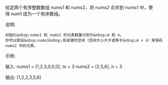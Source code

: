 给定两个有序整数数组&nbsp;nums1 和 nums2，将 nums2 合并到&nbsp;nums1&nbsp;中，使得&nbsp;num1 成为一个有序数组。

说明:


	初始化&nbsp;nums1 和 nums2 的元素数量分别为&nbsp;m 和 n。
	你可以假设&nbsp;nums1&nbsp;有足够的空间（空间大小大于或等于&nbsp;m + n）来保存 nums2 中的元素。


示例:

输入:
nums1 = [1,2,3,0,0,0], m = 3
nums2 = [2,5,6],       n = 3

输出:&nbsp;[1,2,2,3,5,6]
